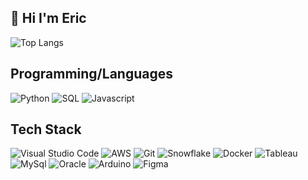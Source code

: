 ## 👋 Hi I'm Eric

![Top Langs](https://github-readme-stats.vercel.app/api/top-langs/?username=Jiwoo717&hide=html&layout=compact)

## Programming/Languages
<p>
  <img alt="Python"
  src="https://img.shields.io/badge/python%20-%2314354C.svg?&style=for-the-badge&logo=python&logoColor=white" />
  <img alt="SQL"
  src="https://img.shields.io/badge/SQL-darkblue.svg?&style=for-the-badge&logo=sql&logoColor=white" />
  <img alt="Javascript"
  src="https://img.shields.io/badge/javascript-%23f1c232.svg?&style=for-the-badge&logo=javascript&logoColor=white" />
</p>

##  Tech Stack
<p>
  <img alt="Visual Studio Code"
    src="https://img.shields.io/badge/Visual%20Studio%20Code-0078d7.svg?&style=for-the-badge&logo=visual-studio-code&logoColor=white" />
  <img alt="AWS"
    src="https://img.shields.io/badge/AWS%20-%23FF9900.svg?&style=for-the-badge&logo=amazon-aws&logoColor=white" />
  <img alt="Git"
    src="https://img.shields.io/badge/git%20-%23F05033.svg?&style=for-the-badge&logo=git&logoColor=white" />
  <img alt="Snowflake"
    src="https://img.shields.io/badge/Snowflake-36C5F0?style=for-the-badge&logo=snowflake&logoColor=white" />
  <img alt="Docker"
    src="https://img.shields.io/badge/docker%20-%230db7ed.svg?&style=for-the-badge&logo=docker&logoColor=white" />
  <img alt="Tableau"
    src="https://img.shields.io/badge/Tableau-E97627?style=for-the-badge&logo=tableau&logoColor=white" />
  <img alt="MySql"
    src="https://img.shields.io/badge/MySQL-4479A1?style=for-the-badge&logo=mysql&logoColor=white" />
  <img alt="Oracle"
    src="https://img.shields.io/badge/Oracle-F80000?style=for-the-badge&logo=oracle&logoColor=white" />
  <img alt="Arduino"
    src="https://img.shields.io/badge/-Arduino-00979D?style=for-the-badge&logo=Arduino&logoColor=white" />
  <img alt="Figma"
    src="https://img.shields.io/badge/figma%20-%23F24E1E.svg?&style=for-the-badge&logo=figma&logoColor=white" />
</p>

